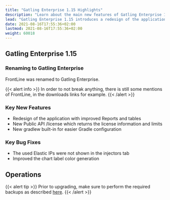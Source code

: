 ```yaml
---
title: "Gatling Enterprise 1.15 Highlights"
description: "Learn about the main new features of Gatling Enterprise 1.15"
lead: "Gatling Enterprise 1.15 introduces a redesign of the application and a new public API"
date: 2021-08-16T17:55:36+02:00
lastmod: 2021-08-16T17:55:36+02:00
weight: 60018
---
```


## Gatling Enterprise 1.15

### Renaming to Gatling Enterprise

FrontLine was renamed to Gatling Enterprise.

{{< alert info >}}
In order to not break anything, there is still some mentions of FrontLine, in the downloads links for example.
{{< /alert >}}

### Key New Features

* Redesign of the application with improved Reports and tables
* New Public API /license which returns the license information and limits
* New gradlew built-in for easier Gradle configuration

### Key Bug Fixes

* The used Elastic IPs were not shown in the injectors tab
* Improved the chart label color generation

## Operations

{{< alert tip >}}
Prior to upgrading, make sure to perform the required backups as described [here](https://gatling.io/docs/enterprise/self-hosted/reference/current/installation/manual/#upgrading-from-a-previous-version).
{{< /alert >}}
